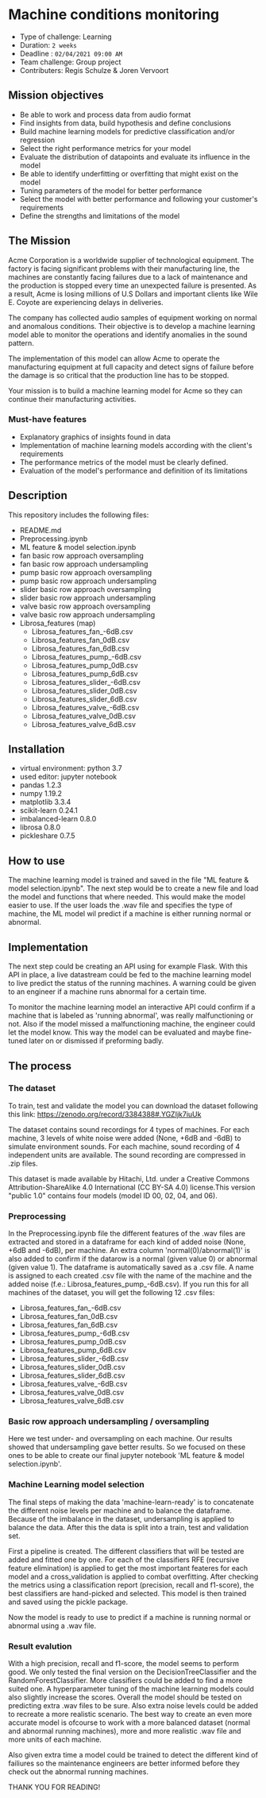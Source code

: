 # Machine conditions monitoring

- Type of challenge: Learning
- Duration: `2 weeks`
- Deadline : `02/04/2021 09:00 AM`
- Team challenge: Group project
- Contributers: Regis Schulze & Joren Vervoort

## Mission objectives

- Be able to work and process data from audio format
- Find insights from data, build hypothesis and define conclusions
- Build machine learning models for predictive classification and/or regression
- Select the right performance metrics for your model
- Evaluate the distribution of datapoints and evaluate its influence in the model
- Be able to identify underfitting or overfitting that might exist on the model
- Tuning parameters of the model for better performance
- Select the model with better performance and following your
  customer's requirements
- Define the strengths and limitations of the model


## The Mission

Acme Corporation is a worldwide supplier of technological equipment. The factory is facing significant problems with their manufacturing line, the machines are constantly facing failures due to a lack of maintenance and the production is stopped every time an unexpected failure is presented. As a result, Acme is losing millions of U.S Dollars and important clients like Wile E. Coyote are experiencing delays in deliveries. 

The company has collected audio samples of equipment working on normal and anomalous conditions. Their objective is to develop a machine learning model able to monitor the operations and identify anomalies in the sound pattern.

The implementation of this model can allow Acme to operate the manufacturing equipment at full capacity and detect signs of failure before the damage is so critical that the production line has to be stopped.

Your mission is to build a machine learning model for Acme so they can continue their manufacturing activities.

### Must-have features

- Explanatory graphics of insights found in data
- Implementation of machine learning models according with the client's requirements
- The performance metrics of the model must be clearly defined.
- Evaluation of the model's performance and definition of its limitations


## Description

This repository includes the following files:
- README.md
- Preprocessing.ipynb
- ML feature & model selection.ipynb
- fan basic row approach oversampling
- fan basic row approach undersampling
- pump basic row approach oversampling
- pump basic row approach undersampling
- slider basic row approach oversampling
- slider basic row approach undersampling
- valve basic row approach oversampling
- valve basic row approach undersampling
- Librosa_features (map)
    - Librosa_features_fan_-6dB.csv
    - Librosa_features_fan_0dB.csv
    - Librosa_features_fan_6dB.csv
    - Librosa_features_pump_-6dB.csv
    - Librosa_features_pump_0dB.csv
    - Librosa_features_pump_6dB.csv
    - Librosa_features_slider_-6dB.csv
    - Librosa_features_slider_0dB.csv
    - Librosa_features_slider_6dB.csv
    - Librosa_features_valve_-6dB.csv
    - Librosa_features_valve_0dB.csv
    - Librosa_features_valve_6dB.csv

## Installation

- virtual environment: python 3.7
- used editor: jupyter notebook
- pandas                    1.2.3
- numpy                     1.19.2
- matplotlib                3.3.4
- scikit-learn              0.24.1
- imbalanced-learn          0.8.0
- librosa                   0.8.0
- pickleshare               0.7.5


## How to use

The machine learning model is trained and saved in the file "ML feature & model selection.ipynb". The next step would be to create a new file and load the model and functions that where needed. This would make the model easier to use. If the user loads the .wav file and specifies the type of machine, the ML model wil predict if a machine is either running normal or abnormal.

## Implementation

The next step could be creating an API using for example Flask. With this API in place, a live datastream could be fed to the machine learning model to live predict the status of the running machines. A warning could be given to an engineer if a machine runs abnormal for a certain time. 

To monitor the machine learning model an interactive API could confirm if a machine that is labeled as 'running abnormal', was really malfunctioning or not. Also if the model missed a malfunctioning machine, the engineer could let the model know. This way the model can be evaluated and maybe fine-tuned later on or dismissed if preforming badly.

## The process

### The dataset

To train, test and validate the model you can download the dataset following this link: https://zenodo.org/record/3384388#.YGZIjk7iuUk

The dataset contains sound recordings for 4 types of machines. For each machine, 3 levels of white noise were added (None, +6dB and -6dB) to simulate environment sounds. For each machine, sound recording of 4 independent units are available. The sound recording are compressed in .zip files.

This dataset is made available by Hitachi, Ltd. under a Creative Commons Attribution-ShareAlike 4.0 International (CC BY-SA 4.0) license.This version "public 1.0" contains four models (model ID 00, 02, 04, and 06). 


### Preprocessing

In the Preprocessing.ipynb file the different features of the .wav files are extracted and stored in a dataframe for each kind of added noise (None, +6dB and -6dB), per machine. An extra column 'normal(0)/abnormal(1)' is also added to confirm if the datarow is a normal (given value 0) or abnormal (given value 1). The dataframe is automatically saved as a .csv file. A name is assigned to each created .csv file with the name of the machine and the added noise (f.e.: Librosa_features_pump_-6dB.csv). If you run this for all machines of the dataset, you will get the following 12 .csv files:

- Librosa_features_fan_-6dB.csv
- Librosa_features_fan_0dB.csv
- Librosa_features_fan_6dB.csv
- Librosa_features_pump_-6dB.csv
- Librosa_features_pump_0dB.csv
- Librosa_features_pump_6dB.csv
- Librosa_features_slider_-6dB.csv
- Librosa_features_slider_0dB.csv
- Librosa_features_slider_6dB.csv
- Librosa_features_valve_-6dB.csv
- Librosa_features_valve_0dB.csv
- Librosa_features_valve_6dB.csv

### Basic row approach undersampling / oversampling

Here we test under- and oversampling on each machine. Our results showed that undersampling gave better results. So we focused on these ones to be able to create our final jupyter notebook 'ML feature & model selection.ipynb'. 

### Machine Learning model selection

The final steps of making the data 'machine-learn-ready' is to concatenate the different noise levels per machine and to balance the dataframe. Because of the imbalance in the dataset, undersampling is applied to balance the data. After this the data is split into a train, test and validation set. 

First a pipeline is created. The different classifiers that will be tested are added and fitted one by one. For each of the classifiers RFE (recursive feature elimination) is  applied to get the most important feateres for each model and a cross_validation is applied to combat overfitting. After checking the metrics using a classification report (precision, recall and f1-score), the best classifiers are hand-picked and selected. This model is then trained and saved using the pickle package.

Now the model is ready to use to predict if a machine is running normal or abnormal using a .wav file.

### Result evalution

With a high precision, recall and f1-score, the model seems to perform good. We only tested the final version on the DecisionTreeClassifier and the RandomForestClassifier. More classifiers could be added to find a more suited one. A hyperparameter tuning of the machine learning models could also slightly increase the scores. Overall the model should be tested on predicting extra .wav files to be sure. Also extra noise levels could be added to recreate a more realistic scenario. The best way to create an even more accurate model is ofcourse to work with a more balanced dataset (normal and abnormal running machines), more and more realistic .wav file and more units of each machine.

Also given extra time a model could be trained to detect the different kind of failiures so the maintenance engineers are better informed before they check out the abnormal running machines. 

THANK YOU FOR READING!

